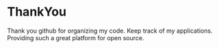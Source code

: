 # ThankYou

Thank you github for organizing my code. Keep track of my applications. Providing such a great platform for open source.
